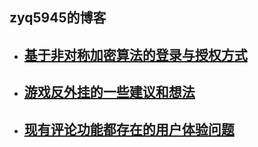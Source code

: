 zyq5945的博客
---------  
+ ## [基于非对称加密算法的登录与授权方式](blog_1.md)
+ ## [游戏反外挂的一些建议和想法](blog_2.md)
+ ## [现有评论功能都存在的用户体验问题](blog_3.md)
